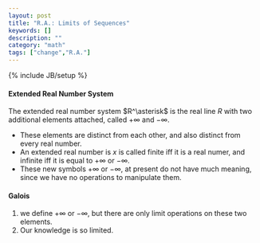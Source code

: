 ```yaml
---
layout: post
title: "R.A.: Limits of Sequences"
keywords: []
description: ""
category: "math"
tags: ["change","R.A."]
---
```

{% include JB/setup %}



#### Extended Real Number System
The extended real number system $R^\asterisk$ is the real line $R$ with two
additional elements attached, called $+\infty$ and $-\infty$. 
- These elements are distinct from each other, and also distinct from every real
  number.
- An extended real number is $x$ is called finite iff it is a real numer, and
  infinite iff it is equal to  $+\infty$ or $-\infty$.
- These new symbols $+\infty$ or $-\infty$, at present do not have much meaning,
  since we have no operations to manipulate them.



#### Galois
1. we define $+\infty$ or $-\infty$, but there are only limit operations on
   these two elements. 
2. Our knowledge is so limited.

